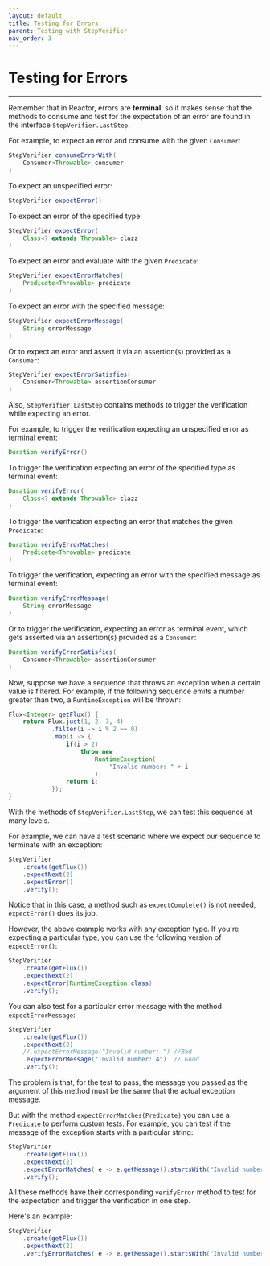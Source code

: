 ```yaml
---
layout: default
title: Testing for Errors
parent: Testing with StepVerifier
nav_order: 3
---
```


# Testing for Errors
* * *

Remember that in Reactor, errors are **terminal**, so it makes sense that the methods to consume and test for the expectation of an error are found in the interface `StepVerifier.LastStep`.

For example, to expect an error and consume with the given `Consumer`:
```java
StepVerifier consumeErrorWith(
    Consumer<Throwable> consumer
)
```

To expect an unspecified error:
```java
StepVerifier expectError()
```

To expect an error of the specified type:
```java
StepVerifier expectError(
    Class<? extends Throwable> clazz
)
```

To expect an error and evaluate with the given `Predicate`:
```java
StepVerifier expectErrorMatches(
    Predicate<Throwable> predicate
)
```

To expect an error with the specified message:
```java
StepVerifier expectErrorMessage(
    String errorMessage
)
```

Or to expect an error and assert it via an assertion(s) provided as a `Consumer`:
```java
StepVerifier expectErrorSatisfies(
    Consumer<Throwable> assertionConsumer
)
```

Also, `StepVerifier.LastStep` contains methods to trigger the verification while expecting an error.

For example, to trigger the verification expecting an unspecified error as terminal event:
```java
Duration verifyError()
```

To trigger the verification expecting an error of the specified type as terminal event:
```java
Duration verifyError(
    Class<? extends Throwable> clazz
)
```

To trigger the verification expecting an error that matches the given `Predicate`:
```java
Duration verifyErrorMatches(
    Predicate<Throwable> predicate
)
```

To trigger the verification, expecting an error with the specified message as terminal event:
```java
Duration verifyErrorMessage(
    String errorMessage
)
```

Or to trigger the verification, expecting an error as terminal event, which gets asserted via an assertion(s) provided as a `Consumer`:
```java
Duration verifyErrorSatisfies(
    Consumer<Throwable> assertionConsumer
)
```

Now, suppose we have a sequence that throws an exception when a certain value is filtered. For example, if the following sequence emits a number greater than two, a `RuntimeException` will be thrown:
```java
Flux<Integer> getFlux() {
    return Flux.just(1, 2, 3, 4)
            .filter(i -> i % 2 == 0)
            .map(i -> {
                if(i > 2)
                    throw new 
                        RuntimeException(
                            "Invalid number: " + i
                        );
                return i;
            });
}
```

With the methods of `StepVerifier.LastStep`, we can test this sequence at many levels.

For example, we can have a test scenario where we expect our sequence to terminate with an exception:
```java
StepVerifier
    .create(getFlux())
    .expectNext(2)
    .expectError()
    .verify();
```

Notice that in this case, a method such as `expectComplete()` is not needed, `expectError()` does its job.

However, the above example works with any exception type. If you're expecting a particular type, you can use the following version of `expectError()`:
```java
StepVerifier
    .create(getFlux())
    .expectNext(2)
    .expectError(RuntimeException.class)
    .verify();
```

You can also test for a particular error message with the method `expectErrorMessage`:
```java
StepVerifier
    .create(getFlux())
    .expectNext(2)
    //.expectErrorMessage("Invalid number: ") //Bad
    .expectErrorMessage("Invalid number: 4")  // Good
    .verify();
```

The problem is that, for the test to pass, the message you passed as the argument of this method must be the same that the actual exception message.

But with the method `expectErrorMatches(Predicate)` you can use a `Predicate` to perform custom tests. For example, you can test if the message of the exception starts with a particular string:
```java
StepVerifier
    .create(getFlux())
    .expectNext(2)
    .expectErrorMatches( e -> e.getMessage().startsWith("Invalid number: 4"))
    .verify();
```

All these methods have their corresponding `verifyError` method to test for the expectation and trigger the verification in one step. 

Here's an example:
```java
StepVerifier
    .create(getFlux())
    .expectNext(2)
    .verifyErrorMatches( e -> e.getMessage().startsWith("Invalid number:"));
```
